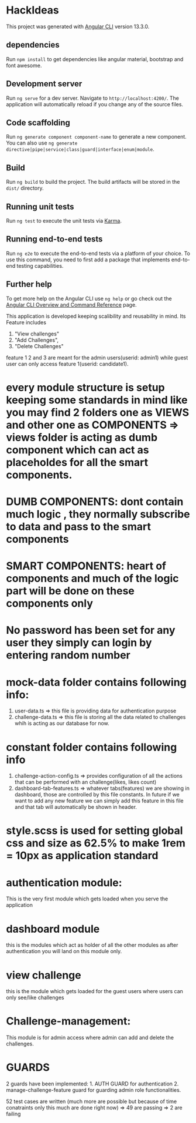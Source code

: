 # HackIdeas

This project was generated with [Angular CLI](https://github.com/angular/angular-cli) version 13.3.0.

## dependencies

Run `npm install` to get dependencies like angular material, bootstrap and font awesome.

## Development server

Run `ng serve` for a dev server. Navigate to `http://localhost:4200/`. The application will automatically reload if you change any of the source files.

## Code scaffolding

Run `ng generate component component-name` to generate a new component. You can also use `ng generate directive|pipe|service|class|guard|interface|enum|module`.

## Build

Run `ng build` to build the project. The build artifacts will be stored in the `dist/` directory.

## Running unit tests

Run `ng test` to execute the unit tests via [Karma](https://karma-runner.github.io).

## Running end-to-end tests

Run `ng e2e` to execute the end-to-end tests via a platform of your choice. To use this command, you need to first add a package that implements end-to-end testing capabilities.

## Further help

To get more help on the Angular CLI use `ng help` or go check out the [Angular CLI Overview and Command Reference](https://angular.io/cli) page.


<!-- ALL THE ASSUMPTIONS MADE WHILE DEVELOPING THIS APPLIACATION -->

<!-- ABOUT THE APPLICATION -->
This application is developed keeping scalibility and reusability in mind. Its Feature includes
1.  "View challenges"
2. "Add Challenges",
3. "Delete Challenges"

feature 1 2 and 3 are meant for the admin users(userid: admin1) while guest user can only access feature 1(userid: candidate1).

# every module structure is setup keeping some standards in mind like you may find 2 folders one as VIEWS and other one as COMPONENTS => views folder is acting as dumb component which can act as placeholdes for all the smart components.

# DUMB COMPONENTS: dont contain much logic , they normally subscribe to data and pass to the smart components
# SMART COMPONENTS: heart of components and much of the logic part will be done on these components only

# No password has been set for any user they simply can login by entering random number

# mock-data folder contains following info:
1. user-data.ts => this file is providing data for authentication purpose
2. challenge-data.ts =>  this file is storing all the data related to challenges whih is acting as our database for now.

# constant folder contains following info
1. challenge-action-config.ts => provides configuration of all the actions that can be performed with an challenge(likes, likes count)
2. dashboard-tab-features.ts =>  whatever tabs(features) we are showing in dashboard, those are controlled by this file constants. In future if we want to add any new feature we can simply add this feature in this file and that tab will automatically be shown in header.

# style.scss is used for setting global css and size as 62.5% to make 1rem = 10px as application standard

<!-- MODULES INFO -->

# authentication module:
This is the very first module which gets loaded when you serve the application

# dashboard module
this is the modules which act as holder of all the other modules as after authentication you will land on this module only.

# view challenge
this is the module which gets loaded for the guest users where users can only see/like challenges

# Challenge-management:
This module is for admin access where admin can add and delete the challenges.

# GUARDS
2 guards have been implemented: 1. AUTH GUARD for authentication 2. manage-challenge-feature guard for guarding admin role functionalities.


<!--  -->
<!-- TEST CASES -->
52 test cases are written (much more are possible but because of time conatraints only this much are done right now)
=> 49 are passing
=> 2 are failing



<!-- END -->